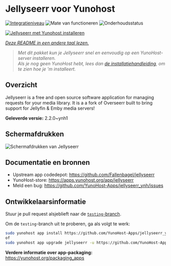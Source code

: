 <!--
NB: Deze README is automatisch gegenereerd door <https://github.com/YunoHost/apps/tree/master/tools/readme_generator>
Hij mag NIET handmatig aangepast worden.
-->

# Jellyseerr voor Yunohost

[![Integratieniveau](https://apps.yunohost.org/badge/integration/jellyseerr)](https://ci-apps.yunohost.org/ci/apps/jellyseerr/)
![Mate van functioneren](https://apps.yunohost.org/badge/state/jellyseerr)
![Onderhoudsstatus](https://apps.yunohost.org/badge/maintained/jellyseerr)

[![Jellyseerr met Yunohost installeren](https://install-app.yunohost.org/install-with-yunohost.svg)](https://install-app.yunohost.org/?app=jellyseerr)

*[Deze README in een andere taal lezen.](./ALL_README.md)*

> *Met dit pakket kun je Jellyseerr snel en eenvoudig op een YunoHost-server installeren.*  
> *Als je nog geen YunoHost hebt, lees dan [de installatiehandleiding](https://yunohost.org/install), om te zien hoe je 'm installeert.*

## Overzicht

Jellyseerr is a free and open source software application for managing requests for your media library. It is a a fork of Overseerr built to bring support for Jellyfin & Emby media servers!

**Geleverde versie:** 2.2.0~ynh1

## Schermafdrukken

![Schermafdrukken van Jellyseerr](./doc/screenshots/jellyseerr.png)

## Documentatie en bronnen

- Upstream app codedepot: <https://github.com/Fallenbagel/jellyseerr>
- YunoHost-store: <https://apps.yunohost.org/app/jellyseerr>
- Meld een bug: <https://github.com/YunoHost-Apps/jellyseerr_ynh/issues>

## Ontwikkelaarsinformatie

Stuur je pull request alsjeblieft naar de [`testing`-branch](https://github.com/YunoHost-Apps/jellyseerr_ynh/tree/testing).

Om de `testing`-branch uit te proberen, ga als volgt te werk:

```bash
sudo yunohost app install https://github.com/YunoHost-Apps/jellyseerr_ynh/tree/testing --debug
of
sudo yunohost app upgrade jellyseerr -u https://github.com/YunoHost-Apps/jellyseerr_ynh/tree/testing --debug
```

**Verdere informatie over app-packaging:** <https://yunohost.org/packaging_apps>

